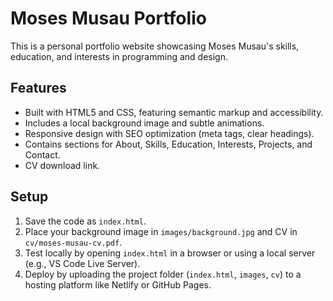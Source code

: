 # Moses Musau Portfolio

This is a personal portfolio website showcasing Moses Musau's skills, education, and interests in programming and design.

## Features
- Built with HTML5 and CSS, featuring semantic markup and accessibility.
- Includes a local background image and subtle animations.
- Responsive design with SEO optimization (meta tags, clear headings).
- Contains sections for About, Skills, Education, Interests, Projects, and Contact.
- CV download link.

## Setup
1. Save the code as `index.html`.
2. Place your background image in `images/background.jpg` and CV in `cv/moses-musau-cv.pdf`.
3. Test locally by opening `index.html` in a browser or using a local server (e.g., VS Code Live Server).
4. Deploy by uploading the project folder (`index.html`, `images`, `cv`) to a hosting platform like Netlify or GitHub Pages.
